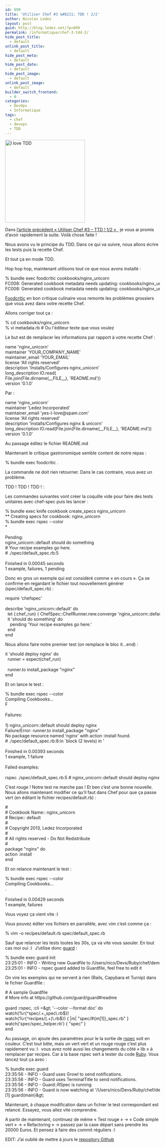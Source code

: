```yaml
---
id: 699
title: 'Utiliser Chef #3 &#8211; TDD ! 2/2'
author: Nicolas Ledez
layout: post
guid: http://blog.ledez.net/?p=699
permalink: /informatique/chef-3-tdd-2/
hide_post_title:
  - default
unlink_post_title:
  - default
hide_post_meta:
  - default
hide_post_date:
  - default
hide_post_image:
  - default
unlink_post_image:
  - default
builder_switch_frontend:
  - 0
categories:
  - DevOps
  - Informatique
tags:
  - chef
  - devops
  - TDD
---
```

[<img class="alignnone" alt="I love TDD" src="http://blog.ledez.net/wp-content/uploads/2013/05/ILoveTdd.png" width="260" height="269" />][1]

Dans [l&rsquo;article précédent &laquo;&nbsp;Utiliser Chef #3 – TTD ! 1/2 &laquo;&nbsp;][2], je vous ai promis d&rsquo;avoir rapidement la suite. Voilà chose faite !

Nous avons vu le principe du TDD. Dans ce qui va suivre, nous allons écrire les tests puis la recette Chef.

Et tout ça en mode TDD.

<!--more-->

Hop hop hop, maintenant utilisons tout ce que nous avons installé :

<div class="codecolorer-container bash default" style="overflow:auto;white-space:nowrap;">
  <div class="bash codecolorer">
    <span class="sy0">%</span> bundle <span class="kw3">exec</span> foodcritic cookbooks<span class="sy0">/</span>nginx_unicorn<br /> FC008: Generated cookbook metadata needs updating: cookbooks<span class="sy0">/</span>nginx_unicorn<span class="sy0">/</span>metadata.rb:<span class="nu0">2</span><br /> FC008: Generated cookbook metadata needs updating: cookbooks<span class="sy0">/</span>nginx_unicorn<span class="sy0">/</span>metadata.rb:<span class="nu0">3</span>
  </div>
</div>

[Foodcritic][3] en bon critique culinaire vous remonte les problèmes grossiers que vous avez dans votre recette Chef.

Allons corriger tout ça :

<div class="codecolorer-container bash default" style="overflow:auto;white-space:nowrap;">
  <div class="bash codecolorer">
    <span class="sy0">%</span> <span class="kw3">cd</span> cookbooks<span class="sy0">/</span>nginx_unicorn<br /> <span class="sy0">%</span> <span class="kw2">vi</span> metadata.rb <span class="co0"># Ou l'éditeur texte que vous voulez</span>
  </div>
</div>

Le but est de remplacer les informations par rapport à votre recette Chef :

<div class="codecolorer-container text default" style="overflow:auto;white-space:nowrap;">
  <div class="text codecolorer">
    name 'nginx_unicorn'<br /> maintainer 'YOUR_COMPANY_NAME'<br /> maintainer_email 'YOUR_EMAIL'<br /> license 'All rights reserved'<br /> description 'Installs/Configures nginx_unicorn'<br /> long_description IO.read(<br /> File.join(File.dirname(__FILE__), 'README.md'))<br /> version '0.1.0'
  </div>
</div>

Par :

<div class="codecolorer-container text default" style="overflow:auto;white-space:nowrap;">
  <div class="text codecolorer">
    name 'nginx_unicorn'<br /> maintainer 'Ledez Incorporated'<br /> maintainer_email 'yes-I-love@spam.com'<br /> license 'All rights reserved'<br /> description 'Installs/Configures nginx & unicorn'<br /> long_description IO.read(File.join(File.dirname(__FILE__), 'README.md'))<br /> version '0.1.0'
  </div>
</div>

Au passage éditez le fichier README.md

Maintenant le critique gastronomique semble content de notre repas :

<div class="codecolorer-container bash default" style="overflow:auto;white-space:nowrap;">
  <div class="bash codecolorer">
    <span class="sy0">%</span> bundle <span class="kw3">exec</span> foodcritic .
  </div>
</div>

La commande ne doit rien retourner. Dans le cas contraire, vous avez un problème.

TDD ! TDD ! TDD ! :

Les commandes suivantes vont créer la coquille vide pour faire des tests unitaires avec chef-spec puis les lancer :

<div class="codecolorer-container bash default" style="overflow:auto;white-space:nowrap;">
  <div class="bash codecolorer">
    <span class="sy0">%</span> bundle <span class="kw3">exec</span> knife cookbook create_specs nginx_unicorn<br /> <span class="sy0">**</span> Creating specs <span class="kw1">for</span> cookbook: nginx_unicorn<br /> <span class="sy0">%</span> bundle <span class="kw3">exec</span> rspec <span class="re5">--color</span><br /> <span class="sy0">*</span><br /> <br /> Pending:<br /> nginx_unicorn::default should <span class="kw1">do</span> something<br /> <span class="co0"># Your recipe examples go here.</span><br /> <span class="co0"># ./spec/default_spec.rb:5</span><br /> <br /> Finished <span class="kw1">in</span> <span class="nu0">0.00045</span> seconds<br /> <span class="nu0">1</span> example, <span class="nu0"></span> failures, <span class="nu0">1</span> pending
  </div>
</div>

Donc en gros un exemple qui est considéré comme &laquo;&nbsp;en cours&nbsp;&raquo;. Ça se confirme en regardant le fichier tout nouvellement générer (spec/default_spec.rb) :

<div class="codecolorer-container ruby default" style="overflow:auto;white-space:nowrap;">
  <div class="ruby codecolorer">
    <span class="kw3">require</span> <span class="st0">'chefspec'</span><br /> <br /> describe <span class="st0">'nginx_unicorn::default'</span> <span class="kw1">do</span><br /> &nbsp; let <span class="br0">&#40;</span><span class="re3">:chef_run</span><span class="br0">&#41;</span> <span class="br0">&#123;</span> <span class="re2">ChefSpec::ChefRunner</span>.<span class="me1">new</span>.<span class="me1">converge</span> <span class="st0">'nginx_unicorn::default'</span> <span class="br0">&#125;</span><br /> &nbsp; it <span class="st0">'should do something'</span> <span class="kw1">do</span><br /> &nbsp; &nbsp; pending <span class="st0">'Your recipe examples go here.'</span><br /> &nbsp; <span class="kw1">end</span><br /> <span class="kw1">end</span>
  </div>
</div>

Nous allons faire notre premier test (on remplace le bloc it&#8230;end) :

<div class="codecolorer-container ruby default" style="overflow:auto;white-space:nowrap;">
  <div class="ruby codecolorer">
    it <span class="st0">'should deploy nginx'</span> <span class="kw1">do</span><br /> &nbsp; runner = expect<span class="br0">&#40;</span>chef_run<span class="br0">&#41;</span><br /> <br /> &nbsp; runner.<span class="me1">to</span> install_package <span class="st0">"nginx"</span><br /> <span class="kw1">end</span>
  </div>
</div>

Et on lance le test :

<div class="codecolorer-container bash default" style="overflow:auto;white-space:nowrap;">
  <div class="bash codecolorer">
    <span class="sy0">%</span> bundle <span class="kw3">exec</span> rspec <span class="re5">--color</span><br /> Compiling Cookbooks...<br /> F<br /> <br /> Failures:<br /> <br /> <span class="nu0">1</span><span class="br0">&#41;</span> nginx_unicorn::default should deploy nginx<br /> Failure<span class="sy0">/</span>Error: runner.to install_package <span class="st0">"nginx"</span><br /> No package resource named <span class="st_h">'nginx'</span> with action :install found.<br /> <span class="co0"># ./spec/default_spec.rb:8:in `block (2 levels) in '</span><br /> <br /> Finished <span class="kw1">in</span> <span class="nu0">0.00393</span> seconds<br /> <span class="nu0">1</span> example, <span class="nu0">1</span> failure<br /> <br /> Failed examples:<br /> <br /> rspec .<span class="sy0">/</span>spec<span class="sy0">/</span>default_spec.rb:<span class="nu0">5</span> <span class="co0"># nginx_unicorn::default should deploy nginx</span>
  </div>
</div>

C&rsquo;est rouge ! Notre test ne marche pas ! Et ben c&rsquo;est une bonne nouvelle. Nous allons maintenant modifier ce qu&rsquo;il faut dans Chef pour que ça passe vert (en éditant le fichier recipes/default.rb) :

<div class="codecolorer-container ruby default" style="overflow:auto;white-space:nowrap;">
  <div class="ruby codecolorer">
    <span class="co1">#</span><br /> <span class="co1"># Cookbook Name:: nginx_unicorn</span><br /> <span class="co1"># Recipe:: default</span><br /> <span class="co1">#</span><br /> <span class="co1"># Copyright 2013, Ledez Incorporated</span><br /> <span class="co1">#</span><br /> <span class="co1"># All rights reserved - Do Not Redistribute</span><br /> <span class="co1">#</span><br /> package <span class="st0">"nginx"</span> <span class="kw1">do</span><br /> action <span class="re3">:install</span><br /> <span class="kw1">end</span>
  </div>
</div>

Et on relance maintenant le test :

<div class="codecolorer-container bash default" style="overflow:auto;white-space:nowrap;">
  <div class="bash codecolorer">
    <span class="sy0">%</span> bundle <span class="kw3">exec</span> rspec <span class="re5">--color</span><br /> Compiling Cookbooks...<br /> .<br /> <br /> Finished <span class="kw1">in</span> <span class="nu0">0.00429</span> seconds<br /> <span class="nu0">1</span> example, <span class="nu0"></span> failures
  </div>
</div>

Vous voyez ça vient vite <img src="https://blog.ledez.net/wp-includes/images/smilies/simple-smile.png" alt=":)" class="wp-smiley" style="height: 1em; max-height: 1em;" />

Vous pouvez éditer vos fichiers en parralléle, avec vim c&rsquo;est comme ça :

<div class="codecolorer-container bash default" style="overflow:auto;white-space:nowrap;">
  <div class="bash codecolorer">
    <span class="sy0">%</span> <span class="kw2">vim</span> <span class="re5">-o</span> recipes<span class="sy0">/</span>default.rb spec<span class="sy0">/</span>default_spec.rb
  </div>
</div>

Sauf que relancer les tests toutes les 30s, ça va vite vous saouler. En tout cas moi oui <img src="https://blog.ledez.net/wp-includes/images/smilies/simple-smile.png" alt=":)" class="wp-smiley" style="height: 1em; max-height: 1em;" /> J&rsquo;utilise donc [guard][4] :

<div class="codecolorer-container bash default" style="overflow:auto;white-space:nowrap;">
  <div class="bash codecolorer">
    <span class="sy0">%</span> bundle <span class="kw3">exec</span> guard init<br /> <span class="nu0">23</span>:<span class="nu0">25</span>:01 - INFO - Writing new Guardfile to <span class="sy0">/</span>Users<span class="sy0">/</span>nico<span class="sy0">/</span>Devs<span class="sy0">/</span>Ruby<span class="sy0">/</span>chef<span class="sy0">/</span>demo<span class="sy0">/</span>cookbooks<span class="sy0">/</span>nginx_unicorn<span class="sy0">/</span>Guardfile<br /> <span class="nu0">23</span>:<span class="nu0">25</span>:01 - INFO - rspec guard added to Guardfile, feel <span class="kw2">free</span> to edit it
  </div>
</div>

On vire les exemples qui ne servent à rien (Rails, Capybara et Turnip) dans le fichier Guardfile :

<div class="codecolorer-container ruby default" style="overflow:auto;white-space:nowrap;">
  <div class="ruby codecolorer">
    <span class="co1"># A sample Guardfile</span><br /> <span class="co1"># More info at https://github.com/guard/guard#readme</span><br /> <br /> guard <span class="re3">:rspec</span>, <span class="re3">:cli</span> =<span class="sy0">&</span>gt; <span class="st0">'--color --format doc'</span> <span class="kw1">do</span><br /> watch<span class="br0">&#40;</span><span class="sy0">%</span>r<span class="br0">&#123;</span>^spec<span class="sy0">/</span>.<span class="sy0">+</span>_spec\.<span class="me1">rb</span>$<span class="br0">&#125;</span><span class="br0">&#41;</span><br /> watch<span class="br0">&#40;</span><span class="sy0">%</span>r<span class="br0">&#123;</span>^recipes<span class="sy0">/</span><span class="br0">&#40;</span>.<span class="sy0">+</span><span class="br0">&#41;</span>\.<span class="me1">rb</span>$<span class="br0">&#125;</span><span class="br0">&#41;</span> <span class="br0">&#123;</span> <span class="sy0">|</span>m<span class="sy0">|</span> <span class="st0">"spec/#{m[1]}_spec.rb"</span> <span class="br0">&#125;</span><br /> watch<span class="br0">&#40;</span><span class="st0">'spec/spec_helper.rb'</span><span class="br0">&#41;</span> <span class="br0">&#123;</span> <span class="st0">"spec"</span> <span class="br0">&#125;</span><br /> <span class="kw1">end</span>
  </div>
</div>

Au passage, on ajoute des paramètres pour le la sortie de [rspec][5] soit en couleur. C&rsquo;est tout bête, mais un vert vert et un rouge rouge c&rsquo;est plus rapidement vu <img src="https://blog.ledez.net/wp-includes/images/smilies/simple-smile.png" alt=":)" class="wp-smiley" style="height: 1em; max-height: 1em;" /> vous avez noté aussi les changements du côté &laquo;&nbsp;lib&nbsp;&raquo; à remplacer par recipes. Car à la base rspec sert à tester du code [Ruby][6]. Vous lancez tout ça avec :

<div class="codecolorer-container bash default" style="overflow:auto;white-space:nowrap;">
  <div class="bash codecolorer">
    <span class="sy0">%</span> bundle <span class="kw3">exec</span> guard<br /> <span class="nu0">23</span>:<span class="nu0">35</span>:<span class="nu0">56</span> - INFO - Guard uses Growl to send notifications.<br /> <span class="nu0">23</span>:<span class="nu0">35</span>:<span class="nu0">56</span> - INFO - Guard uses TerminalTitle to send notifications.<br /> <span class="nu0">23</span>:<span class="nu0">35</span>:<span class="nu0">56</span> - INFO - Guard::RSpec is running<br /> <span class="nu0">23</span>:<span class="nu0">35</span>:<span class="nu0">56</span> - INFO - Guard is now watching at <span class="st_h">'/Users/nico/Devs/Ruby/chef/demo/cookbooks/nginx_unicorn'</span><br /> <span class="br0">&#91;</span><span class="nu0">1</span><span class="br0">&#93;</span> guard<span class="br0">&#40;</span>main<span class="br0">&#41;</span><span class="sy0">&</span>gt;
  </div>
</div>

Maintenant, à chaque modification dans un fichier le test correspondant est relancé. Essayez, vous allez vite comprendre.

A partir de maintenant, continuez de même &laquo;&nbsp;Test rouge&nbsp;&raquo; -> &laquo;&nbsp;Code simple vert&nbsp;&raquo; -> &laquo;&nbsp;Refactoring&nbsp;&raquo; -> passez par la case départ sans prendre les 20000 Euros. Et pensez à faire des commit réguliers <img src="https://blog.ledez.net/wp-includes/images/smilies/simple-smile.png" alt=":)" class="wp-smiley" style="height: 1em; max-height: 1em;" />

EDIT: J&rsquo;ai oublié de mettre à jours le [repository Github][7]

 [1]: http://blog.ledez.net/wp-content/uploads/2013/05/ILoveTdd.png
 [2]: http://blog.ledez.net/divers/chef-3-ttd-1/ "Utiliser Chef #3 – TTD ! 1/2"
 [3]: http://acrmp.github.io/foodcritic/ "A lint tool for your Chef cookbooks"
 [4]: http://rubydoc.info/gems/guard/frames "Le site de Guard"
 [5]: http://rspec.info/ "Le site de rspec"
 [6]: http://www.ruby-lang.org/fr/ "Le site de référence de Ruby"
 [7]: https://github.com/nledez/chef-demo-repo/tree/article03 "Entrepôt à jour par rapport à l'article 3"
